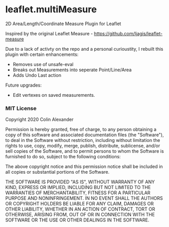 # leaflet.multiMeasure
2D Area/Length/Coordinate Measure Plugin for Leaflet

Inspired by the original Leaflet Measure - https://github.com/ljagis/leaflet-measure

Due to a lack of activty on the repo and a personal curioustity, I rebuilt this plugin with certain enhancements:
- Removes use of unsafe-eval
- Breaks out Measurements into seperate Point/Line/Area
- Adds Undo Last action

Future upgrades:
- Edit vertexes on saved measurements. 


### MIT License
Copyright 2020 Colin Alexander

Permission is hereby granted, free of charge, to any person obtaining a copy of this software and associated documentation files (the "Software"), to deal in the Software without restriction, including without limitation the rights to use, copy, modify, merge, publish, distribute, sublicense, and/or sell copies of the Software, and to permit persons to whom the Software is furnished to do so, subject to the following conditions:

The above copyright notice and this permission notice shall be included in all copies or substantial portions of the Software.

THE SOFTWARE IS PROVIDED "AS IS", WITHOUT WARRANTY OF ANY KIND, EXPRESS OR IMPLIED, INCLUDING BUT NOT LIMITED TO THE WARRANTIES OF MERCHANTABILITY, FITNESS FOR A PARTICULAR PURPOSE AND NONINFRINGEMENT. IN NO EVENT SHALL THE AUTHORS OR COPYRIGHT HOLDERS BE LIABLE FOR ANY CLAIM, DAMAGES OR OTHER LIABILITY, WHETHER IN AN ACTION OF CONTRACT, TORT OR OTHERWISE, ARISING FROM, OUT OF OR IN CONNECTION WITH THE SOFTWARE OR THE USE OR OTHER DEALINGS IN THE SOFTWARE.

